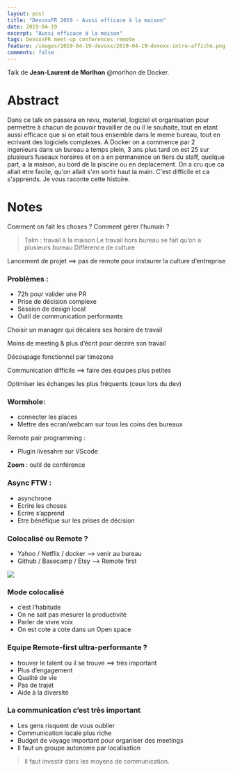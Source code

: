 ```yaml
---
layout: post
title: "DevoxxFR 2019 - Aussi efficace à la maison"
date: 2019-04-19
excerpt: "Aussi efficace à la maison"
tags: DevoxxFR meet-up conferences remote
feature: /images/2019-04-19-devoxx/2019-04-19-devoxx-intro-affiche.png
comments: false
---
```


Talk de __Jean-Laurent de Morlhon__ @morlhon de Docker.


# Abstract
Dans ce talk on passera en revu, materiel, logiciel et organisation pour permettre à chacun de pouvoir travailler de ou il le souhaite, tout en etant aussi efficace que si on etait tous ensemble dans le meme bureau, tout en ecrivant des logiciels complexes.
A Docker on a commence par 2 ingenieurs dans un bureau a temps plein, 3 ans plus tard on est 25 sur plusieurs fuseaux horaires et on a en permanence un tiers du staff, quelque part, a la maison, au bord de la piscine ou en deplacement.
On a cru que ca allait etre facile, qu'on allait s'en sortir haut la main.
C'est difficile et ca s'apprends.
Je vous raconte cette histoire.

# Notes

Comment on fait les choses ?
Comment gérer l’humain ?


> Talm : travail à la maison
> Le travail hors bureau se fait qu’on a plusieurs bureau
> Différence de culture

Lancement de projet ==> pas de remote pour instaurer la culture d’entreprise

### Problèmes :
- 72h pour valider une PR
-	Prise de décision complexe
- Session de design local
- Outil de communication performants

Choisir un manager qui décalera ses horaire de travail

Moins de meeting & plus d’écrit pour décrire son travail

Découpage fonctionnel par timezone

Communication difficile ==> faire des équipes plus petites

Optimiser les échanges les plus fréquents (ceux lors du dev)

### Wormhole:  
- connecter les places
- Mettre des ecran/webcam sur tous les coins des bureaux

Remote pair programming :
- Plugin livesahre sur VScode

__Zoom__ : outil de conférence

### Async FTW :
- asynchrone
- Ecrire les choses
- Ecrire s’apprend
- Etre bénéfique sur les prises de décision

### Colocalisé ou Remote ?
- Yahoo / Netflix / docker —> venir au bureau
- Github / Basecamp / Etsy —> Remote first

<img src="{{ site.url }}/images/2019-04-19-devoxx/plus-remote.png">

### Mode colocalisé
- c’est l’habitude
- On ne sait pas mesurer la productivité
- Parler de vivre voix
- On est cote a cote dans un Open space

### Equipe Remote-first ultra-performante ?
- trouver le talent ou il se trouve ==> très important
- Plus d’engagement
- Qualité de vie
- Pas de trajet
- Aide à la diversité

### La communication c’est très important
- Les gens risquent de vous oublier
- Communication locale plus riche
- Budget de voyage important pour organiser des meetings
- Il faut un groupe autonome par localisation


> Il faut investir dans les moyens de communication.
